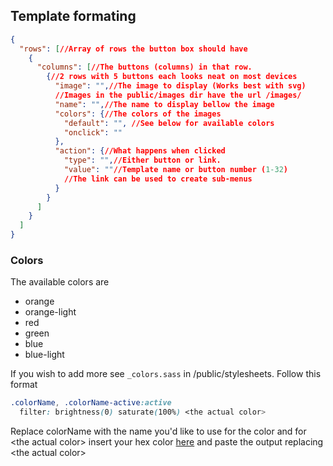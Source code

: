 ## Template formating

```json
{
  "rows": [//Array of rows the button box should have
    {
      "columns": [//The buttons (columns) in that row.
        {//2 rows with 5 buttons each looks neat on most devices
          "image": "",//The image to display (Works best with svg)
          //Images in the public/images dir have the url /images/
          "name": "",//The name to display bellow the image
          "colors": {//The colors of the images
            "default": "", //See below for available colors
            "onclick": ""
          },
          "action": {//What happens when clicked
            "type": "",//Either button or link.
            "value": ""//Template name or button number (1-32)
            //The link can be used to create sub-menus
          }
        }
      ]
    }
  ]
}
```

### Colors
The available colors are
* orange
* orange-light
* red
* green
* blue
* blue-light

If you wish to add more see `_colors.sass` in /public/stylesheets. Follow this format
```scss
.colorName, .colorName-active:active
  filter: brightness(0) saturate(100%) <the actual color>
```
Replace colorName with the name you'd like to use for the color and for <the actual color\> insert your hex color [here](https://codepen.io/sosuke/pen/Pjoqqp) and paste the output replacing <the actual color\>
